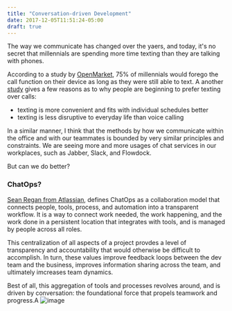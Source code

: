 ```yaml
---
title: "Conversation-driven Development"
date: 2017-12-05T11:51:24-05:00
draft: true
---
```


The way we communicate has changed over the yaers, and today, it's no secret that millennials are spending more time
texting than they are talking with phones.

According to a study by
[OpenMarket](http://www.openmarket.com/wp-content/uploads/2016/04/millennials-text-rather-than-talk.jpg), 
75% of millennials would forego the call function on their device as long as they were still able to text. 
A another [study](https://www.openmarket.com/press/study-millennials-would-rather-text-than-talk-infographic/) 
gives a few reasons as to why people are beginning to prefer texting over calls:

- texting is more convenient and fits with individual schedules better
- texting is less disruptive to everyday life than voice calling

In a similar manner, I think that the methods by how we communicate within the office and with our teammates is bounded
by very similar principles and constraints. We are seeing more and more usages of chat services in our workplaces,
such as Jabber, Slack, and Flowdock. 

But can we do better?


### ChatOps?
[Sean Regan from Atlassian](https://www.atlassian.com/blog/software-teams/what-is-chatops-adoption-guide), 
defines ChatOps as a collaboration model that connects people, tools, process, and automation into a transparent workflow.
It is a way to connect work needed, the work happening, and the work done in a persistent location that integrates with
tools, and is managed by people across all roles.

This centralization of all aspects of a project provdes a level of transparency and accountability that would otherwise
be difficult to accomplish. In turn, these values improve feedback loops between the dev team and the business, improves
information sharing across the team, and ultimately imcreases team dynamics.

Best of all, this aggregation of tools and processes revolves around, and is driven by conversation: the foundational
force that propels teamwork and progress.A
![image]("./profile.png")
